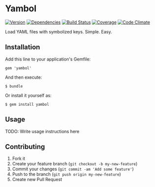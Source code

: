 # Yambol

[![Version](http://allthebadges.io/wideopenspaces/yambol/badge_fury.png)](http://allthebadges.io/wideopenspaces/yambol/badge_fury)
[![Dependencies](http://allthebadges.io/wideopenspaces/yambol/gemnasium.png)](http://allthebadges.io/wideopenspaces/yambol/gemnasium)
[![Build Status](http://allthebadges.io/wideopenspaces/yambol/travis.png)](http://allthebadges.io/wideopenspaces/yambol/travis)
[![Coverage](http://allthebadges.io/wideopenspaces/yambol/coveralls.png)](http://allthebadges.io/wideopenspaces/yambol/coveralls)
[![Code Climate](http://allthebadges.io/wideopenspaces/yambol/code_climate.png)](http://allthebadges.io/wideopenspaces/yambol/code_climate)

Load YAML files with symbolized keys. Simple. Easy.

## Installation

Add this line to your application's Gemfile:

    gem 'yambol'

And then execute:

    $ bundle

Or install it yourself as:

    $ gem install yambol

## Usage

TODO: Write usage instructions here

## Contributing

1. Fork it
2. Create your feature branch (`git checkout -b my-new-feature`)
3. Commit your changes (`git commit -am 'Add some feature'`)
4. Push to the branch (`git push origin my-new-feature`)
5. Create new Pull Request
